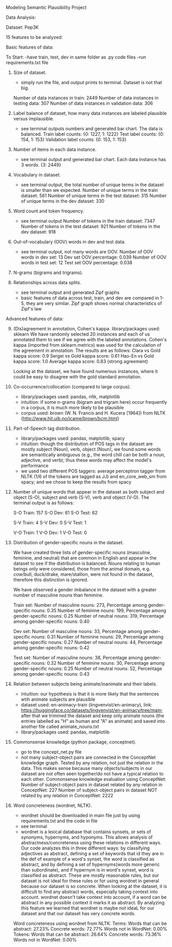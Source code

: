 Modeling Semantic Plausibility Project

Data Analysis:

Dataset: Pep3K

15 features to be analyzed:

Basic features of data:

To Start:
-have train, test, dev in same folder as .py code files
-run requirements.txt file

1. Size of dataset.

   - simply run the file, and output prints to terminal. Dataset is not that big.

   Number of data instances in train: 2449
   Number of data instances in testing data: 307
   Number of data instances in validation data: 306

2. Label balance of dataset, how many data instances are labeled plausible versus implausible.
   - see terminal outputs numbers and generated bar chart. The data is balanced.
     Train label counts:
     {0: 1227, 1: 1222}
     Test label counts:
     {0: 154, 1: 153}
     Validation label counts:
     {0: 153, 1: 153}
3. Number of items in each data instance.
   - see terminal output and generated bar chart. Each data instance has 3 words.
     {3: 2449}
4. Vocabulary in dataset.
   - see terminal output, the total number of unique terms in the dataset is smaller than we expected.
     Number of unique terms in the train dataset: 561
     Number of unique terms in the test dataset: 315
     Number of unique terms in the dev dataset: 330
5. Word count and token frequency.

   - see terminal output
     Number of tokens in the train dataset: 7347
     Number of tokens in the test dataset: 921
     Number of tokens in the dev dataset: 918

6. Out-of-vocabulary (OOV) words in dev and test data.

   - see terminal output, not many words are OOV.
     Number of OOV words in dev set: 13
     Dev set OOV percentage: 0.039
     Number of OOV words in test set: 12
     Test set OOV percentage: 0.038

7. N-grams (bigrams and trigrams).

8. Relationships across data splits.
   - see terminal output and generated Zipf graphs
   - basic features of data across test, train, and dev are compared in 1-5, they are very similar. Zipf graph shows normal characteristics of Zipf's law

Advanced features of data:

9. (Dis)agreement in annotation, Cohen's kappa.
   library/packages used: sklearn
   We have randomly selected 20 instances and each of us annotated them to see if we agree with the labeled annotations. Cohen's kappa (imported from sklearn.metrics) was used for the calculation of the agreement in annotation. The results are as follows:
   Clara vs Gold kappa score: 0.9
   Sergei vs Gold kappa score: 0.61
   Hao-En vs Gold kappa score: 1.0
   Average kappa score: 0.83 (strong agreement)

   Looking at the dataset, we have found numerous instances, where it could be easy to disagree with the gold standard annotation.

10. Co-occurrence/collocation (compared to large corpus).

    - library/packages used: pandas, nltk, matplotlib
    - intuition: if some n-grams (bigram and trigram here) occur frequently in a corpus, it is much more likely to be plausible
    - corpus used: brown (W. N. Francis and H. Kucera [1964]) from NLTK (http://www.hit.uib.no/icame/brown/bcm.html)

11. Part-of-Speech tag distribution.

    - library/packages used: pandas, matplotlib, spacy
    - intuition: though the distribution of POS tags in the dataset are mostly subject (Noun), verb, object (Noun), we found some words are semantically ambiguous (e.g., the word chill can be both a noun, adjective, and verb); thus these words may affect the model's performance
    - we used two different POS taggers: average perceptron tagger from NLTK (1/6 of the tokens are tagged as JJ) and en_core_web_sm from spacy; and we chose to keep the results from spacy

12. Number of unique words that appear in the dataset as both subject and object (S-O), subject and verb (S-V), verb and object (V-O). The terminal output is as follows:

    S-O Train: 157
    S-O Dev: 61
    S-O Test: 62

    S-V Train: 4
    S-V Dev: 0
    S-V Test: 1

    V-O Train: 1
    V-O Dev: 1
    V-O Test: 0

13. Distribution of gender-specific nouns in the dataset.

    We have created three lists of gender-specific nouns (masculine, feminine, and neutral) that are common in English and appear in the dataset to see if the distribution is balanced. Nouns relating to human beings only were considered, those from the animal domain, e.g. cow/bull, duck/drake, mare/stallion, were not found in the dataset, therefore this distinction is ignored.

    We have observed a gender imbalance in the dataset with a greater number of masculine nouns than feminine.

    Train set:
    Number of masculine nouns: 273, Percentage among gender-specific nouns: 0.35
    Number of feminine nouns: 199, Percentage among gender-specific nouns: 0.25
    Number of neutral nouns: 319, Percentage among gender-specific nouns: 0.40

    Dev set:
    Number of masculine nouns: 33, Percentage among gender-specific nouns: 0.31
    Number of feminine nouns: 29, Percentage among gender-specific nouns: 0.27
    Number of neutral nouns: 44, Percentage among gender-specific nouns: 0.42

    Test set:
    Number of masculine nouns: 38, Percentage among gender-specific nouns: 0.32
    Number of feminine nouns: 30, Percentage among gender-specific nouns: 0.25
    Number of neutral nouns: 52, Percentage among gender-specific nouns: 0.43

14. Relation between subjects being animate/inanimate and their labels.

    - intuition: our hypothesis is that it is more likely that the sentences wtih animate subjects are plausible
    - dataset used: en-animacy-train (lingvenvist/en-animacy), link: https://huggingface.co/datasets/lingvenvist/en-animacy/tree/main; after that we trimmed the dataset and keep only animate nouns (the entries labelled as "H" as human and "A" as animate) and saved into another file called animate_nouns.txt
    - library/packages used: pandas, matplotlib

15. Commonsense knowledge (python package, conceptnet).

    - go to the concept_net.py file
    - not many subject-object pairs are connected in the ConceptNet knowledge graph. Tested by any relation, not just the relation in the data. This makes sense because many objects/subjects in our dataset are not often seen together/do not have a typical relation to each other.
      Commonsense knowledge evaluation using ConceptNet:
      Number of subject-object pairs in dataset related by any relation in ConceptNet: 227
      Number of subject-object pairs in dataset NOT related by any relation in ConceptNet: 2222

16. Word concreteness (wordnet, NLTK).

    - wordnet should be downloaded in main file just by using requirements.txt and the code in file
    - see terminal
    - wordnet is a lexical database that contains synsets, or sets of synonyms, hypernyms, and hyponyms. This allows analysis of abstractness/concreteness using these relations in different ways. Our code analyzes this in three different ways: by classifying adjectives as abstract, defining a set of keywords that id they are in the def of example of a word's synset, the word is classified as abstract, and by defining a set of hypernyms(words more generic than subordinate), and if hypernym is in word's synset, word is classified as abstract. These are mostly reasonable rules, but our dataset is not ideal for these rules or for using wordnet in general because our dataset is so concrete. When looking at the dataset, it is difficult to find any abstract words, especially taking context into account. wordnet doesn't take context into account, if a word can be abstract in any possible context it marks it as abstract. By analyzing this feature we learned that wordnet is maybe not ideaL for our dataset and that our dataset has very concrete words.

    Word concreteness using wordnet from NLTK:
    Terms:
    Words that can be abstract: 27.23%
    Concrete words: 72.77%
    Words not in WordNet: 0.00%
    Tokens:
    Words that can be abstract: 26.64%
    Concrete words: 73.36%
    Words not in WordNet: 0.00%
